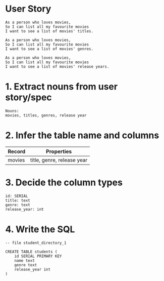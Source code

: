 # User Story
```
As a person who loves movies,
So I can list all my favourite movies
I want to see a list of movies' titles.

As a person who loves movies,
So I can list all my favourite movies
I want to see a list of movies' genres.

As a person who loves movies,
So I can list all my favourite movies
I want to see a list of movies' release years.
```

# 1. Extract nouns from user story/spec
```
Nouns:
movies, titles, genres, release year
```

# 2. Infer the table name and columns
| Record             | Properties        |
| -------------------|------------------ |
| movies           | title, genre, release year      |

# 3. Decide the column types
```
id: SERIAL
title: text
genre: text
release_year: int
```

# 4. Write the SQL
```
-- file student_directory_1

CREATE TABLE students (
    id SERIAL PRIMARY KEY
    name text
    genre text
    release_year int
)
```
